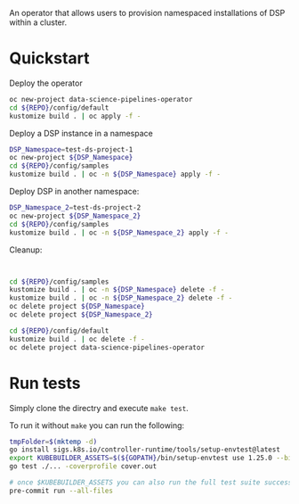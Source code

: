 An operator that allows users to provision namespaced installations of DSP within a cluster.

# Quickstart

Deploy the operator
```bash
oc new-project data-science-pipelines-operator
cd ${REPO}/config/default
kustomize build . | oc apply -f -
```

Deploy a DSP instance in a namespace
```bash
DSP_Namespace=test-ds-project-1
oc new-project ${DSP_Namespace}
cd ${REPO}/config/samples
kustomize build . | oc -n ${DSP_Namespace} apply -f -
```

Deploy DSP in another namespace: 

```bash
DSP_Namespace_2=test-ds-project-2
oc new-project ${DSP_Namespace_2}
cd ${REPO}/config/samples
kustomize build . | oc -n ${DSP_Namespace_2} apply -f -
```

Cleanup:

```bash


cd ${REPO}/config/samples
kustomize build . | oc -n ${DSP_Namespace} delete -f -
kustomize build . | oc -n ${DSP_Namespace_2} delete -f -
oc delete project ${DSP_Namespace}
oc delete project ${DSP_Namespace_2}

cd ${REPO}/config/default
kustomize build . | oc delete -f -
oc delete project data-science-pipelines-operator
```


# Run tests 

Simply clone the directry and execute `make test`.

To run it without `make` you can run the following: 
```bash
tmpFolder=$(mktemp -d)
go install sigs.k8s.io/controller-runtime/tools/setup-envtest@latest
export KUBEBUILDER_ASSETS=$(${GOPATH}/bin/setup-envtest use 1.25.0 --bin-dir ${tmpFolder}/bin -p path)
go test ./... -coverprofile cover.out

# once $KUBEBUILDER_ASSETS you can also run the full test suite successfully by running:
pre-commit run --all-files
```
